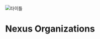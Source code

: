 ![타이틀](https://github.com/user-attachments/assets/8b870300-c9eb-4d2c-9e9b-89742ef745ed)
# Nexus Organizations

